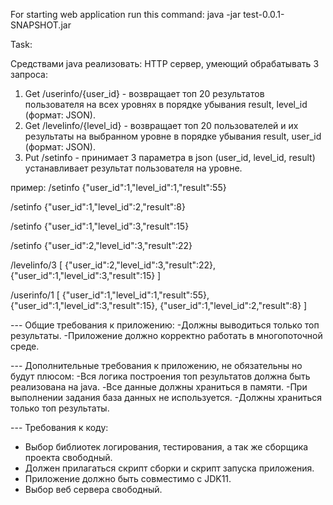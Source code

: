 For starting web application run this command:
java -jar test-0.0.1-SNAPSHOT.jar

Task:

Средствами java реализовать:
HTTP сервер, умеющий обрабатывать 3 запроса:
1. Get /userinfo/{user_id} - возвращает топ 20 результатов пользователя на всех уровнях в порядке убывания result, level_id (формат: JSON).
2. Get /levelinfo/{level_id} - возвращает топ 20 пользователей и их результаты на выбранном уровне в порядке убывания result, user_id (формат: JSON).
3. Put /setinfo - принимает 3 параметра в json (user_id, level_id, result) устанавливает результат пользователя на уровне.

пример:
/setinfo
{"user_id":1,"level_id":1,"result":55}

/setinfo
{"user_id":1,"level_id":2,"result":8}

/setinfo
{"user_id":1,"level_id":3,"result":15}

/setinfo
{"user_id":2,"level_id":3,"result":22}

/levelinfo/3
[
{"user_id":2,"level_id":3,"result":22},
{"user_id":1,"level_id":3,"result":15}
]

/userinfo/1
[
{"user_id":1,"level_id":1,"result":55},
{"user_id":1,"level_id":3,"result":15},
{"user_id":1,"level_id":2,"result":8}
]

--- Общие требования к приложению:
-Должны выводиться только топ результаты.
-Приложение должно корректно работать в многопоточной среде.

--- Дополнительные требования к приложению, не обязательны но будут плюсом:
-Вся логика построения топ результатов должна быть реализована на java.
-Все данные должны храниться в памяти.
-При выполнении задания база данных не используется.
-Должны храниться только топ результаты.

--- Требования к коду:
- Выбор библиотек логирования, тестирования, а так же сборщика проекта свободный.
- Должен прилагаться скрипт сборки и скрипт запуска приложения.
- Приложение должно быть совместимо с JDK11.
- Выбор веб сервера свободный.
